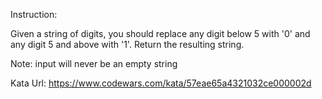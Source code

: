 Instruction:

Given a string of digits, you should replace any digit below 5 with '0' and any digit 5 and above with '1'. Return the resulting string.

Note: input will never be an empty string

Kata Url: https://www.codewars.com/kata/57eae65a4321032ce000002d
